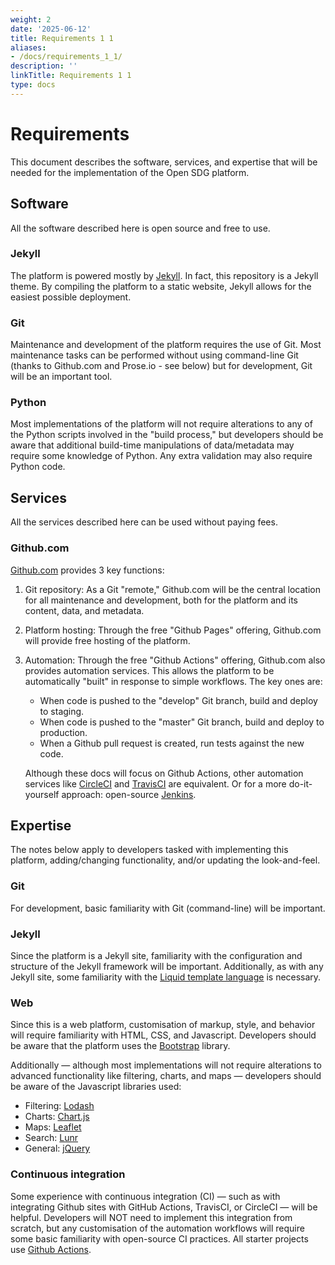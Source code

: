 ```yaml
---
weight: 2
date: '2025-06-12'
title: Requirements 1 1
aliases:
- /docs/requirements_1_1/
description: ''
linkTitle: Requirements 1 1
type: docs
---
```


<h1>Requirements</h1>

This document describes the software, services, and expertise that will be needed for the implementation of the Open SDG platform.

## Software

All the software described here is open source and free to use.

### Jekyll

The platform is powered mostly by [Jekyll](https://jekyllrb.com). In fact, this repository is a Jekyll theme. By compiling the platform to a static website, Jekyll allows for the easiest possible deployment.

### Git

Maintenance and development of the platform requires the use of Git. Most maintenance tasks can be performed without using command-line Git (thanks to Github.com and Prose.io - see below) but for development, Git will be an important tool.

### Python

Most implementations of the platform will not require alterations to any of the Python scripts involved in the "build process," but developers should be aware that additional build-time manipulations of data/metadata may require some knowledge of Python. Any extra validation may also require Python code.

## Services

All the services described here can be used without paying fees.

### Github.com

[Github.com](https://github.com) provides 3 key functions:

1. Git repository: As a Git "remote," Github.com will be the central location for all maintenance and development, both for the platform and its content, data, and metadata.
1. Platform hosting: Through the free "Github Pages" offering, Github.com will provide free hosting of the platform.
1. Automation: Through the free "Github Actions" offering, Github.com also provides automation services. This allows the platform to be automatically "built" in response to simple workflows. The key ones are:

    * When code is pushed to the "develop" Git branch, build and deploy to staging.
    * When code is pushed to the "master" Git branch, build and deploy to production.
    * When a Github pull request is created, run tests against the new code.

    Although these docs will focus on Github Actions, other automation services like [CircleCI](https://circleci.com) and [TravisCI](https://travis-ci.org) are equivalent. Or for a more do-it-yourself approach: open-source [Jenkins](https://jenkins.io).

## Expertise

The notes below apply to developers tasked with implementing this platform, adding/changing functionality, and/or updating the look-and-feel.

### Git

For development, basic familiarity with Git (command-line) will be important.

### Jekyll

Since the platform is a Jekyll site, familiarity with the configuration and structure of the Jekyll framework will be important. Additionally, as with any Jekyll site, some familiarity with the [Liquid template language](https://shopify.github.io/liquid/) is necessary.

### Web

Since this is a web platform, customisation of markup, style, and behavior will require familiarity with HTML, CSS, and Javascript. Developers should be aware that the platform uses the [Bootstrap](https://getbootstrap.com/) library.

Additionally — although most implementations will not require alterations to advanced functionality like filtering, charts, and maps — developers should be aware of the Javascript libraries used:

* Filtering: [Lodash](https://lodash.com/)
* Charts: [Chart.js](https://www.chartjs.org/)
* Maps: [Leaflet](https://leafletjs.com/)
* Search: [Lunr](https://lunrjs.com/)
* General: [jQuery](https://jquery.com/)

### Continuous integration

Some experience with continuous integration (CI) — such as with integrating Github sites with GitHub Actions, TravisCI, or CircleCI — will be helpful. Developers will NOT need to implement this integration from scratch, but any customisation of the automation workflows will require some basic familiarity with open-source CI practices. All starter projects use [Github Actions](https://github.com/features/actions).
